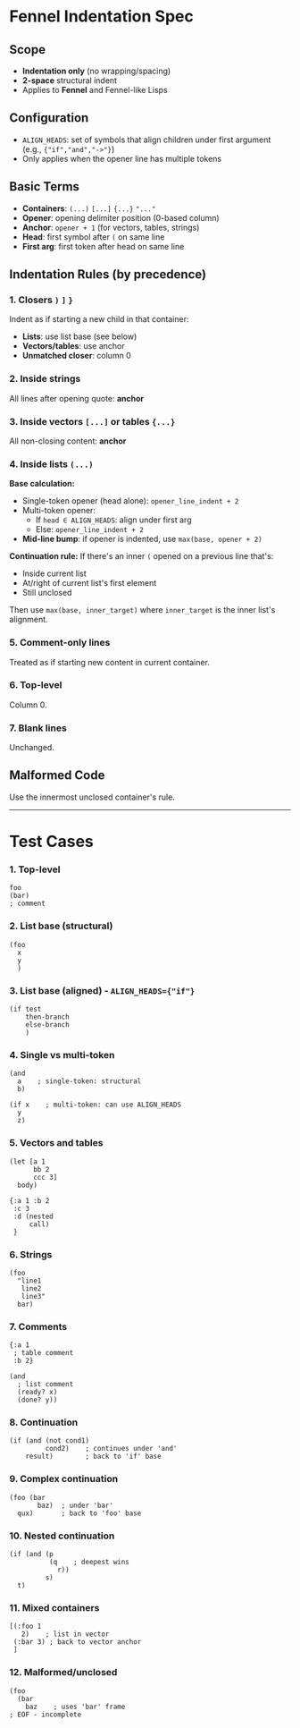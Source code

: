# Fennel Indentation Spec

## Scope
- **Indentation only** (no wrapping/spacing)
- **2-space** structural indent
- Applies to **Fennel** and Fennel-like Lisps

## Configuration
- `ALIGN_HEADS`: set of symbols that align children under first argument (e.g., `{"if","and","->"}`)
- Only applies when the opener line has multiple tokens

## Basic Terms
- **Containers**: `(...)` `[...]` `{...}` `"..."`
- **Opener**: opening delimiter position (0-based column)
- **Anchor**: `opener + 1` (for vectors, tables, strings)
- **Head**: first symbol after `(` on same line
- **First arg**: first token after head on same line

## Indentation Rules (by precedence)

### 1. Closers `)` `]` `}`
Indent as if starting a new child in that container:
- **Lists**: use list base (see below)
- **Vectors/tables**: use anchor
- **Unmatched closer**: column 0

### 2. Inside strings
All lines after opening quote: **anchor**

### 3. Inside vectors `[...]` or tables `{...}`
All non-closing content: **anchor**

### 4. Inside lists `(...)`
**Base calculation:**
- Single-token opener (head alone): `opener_line_indent + 2`
- Multi-token opener:
  - If `head ∈ ALIGN_HEADS`: align under first arg
  - Else: `opener_line_indent + 2`
- **Mid-line bump**: if opener is indented, use `max(base, opener + 2)`

**Continuation rule:**
If there's an inner `(` opened on a previous line that's:
- Inside current list
- At/right of current list's first element
- Still unclosed

Then use `max(base, inner_target)` where `inner_target` is the inner list's alignment.

### 5. Comment-only lines
Treated as if starting new content in current container.

### 6. Top-level
Column 0.

### 7. Blank lines
Unchanged.

## Malformed Code
Use the innermost unclosed container's rule.

---

# Test Cases

### 1. Top-level
```fennel
foo
(bar)
; comment
```

### 2. List base (structural)
```fennel
(foo
  x
  y
  )
```

### 3. List base (aligned) - `ALIGN_HEADS={"if"}`
```fennel
(if test
    then-branch
    else-branch
    )
```

### 4. Single vs multi-token
```fennel
(and
  a    ; single-token: structural
  b)

(if x    ; multi-token: can use ALIGN_HEADS
  y
  z)
```

### 5. Vectors and tables
```fennel
(let [a 1
      bb 2
      ccc 3]
  body)

{:a 1 :b 2
 :c 3
 :d (nested
     call)
 }
```

### 6. Strings
```fennel
(foo
  "line1
   line2
   line3"
  bar)
```

### 7. Comments
```fennel
{:a 1
 ; table comment
 :b 2}

(and
  ; list comment  
  (ready? x)
  (done? y))
```

### 8. Continuation
```fennel
(if (and (not cond1)
         cond2)    ; continues under 'and'
    result)        ; back to 'if' base
```

### 9. Complex continuation
```fennel
(foo (bar
       baz)  ; under 'bar'
  qux)       ; back to 'foo' base
```

### 10. Nested continuation
```fennel
(if (and (p
          (q    ; deepest wins
            r))
         s)
  t)
```

### 11. Mixed containers
```fennel
[(:foo 1
   2)    ; list in vector
 (:bar 3) ; back to vector anchor
 ]
```

### 12. Malformed/unclosed
```fennel
(foo
  (bar
    baz    ; uses 'bar' frame
; EOF - incomplete
```
